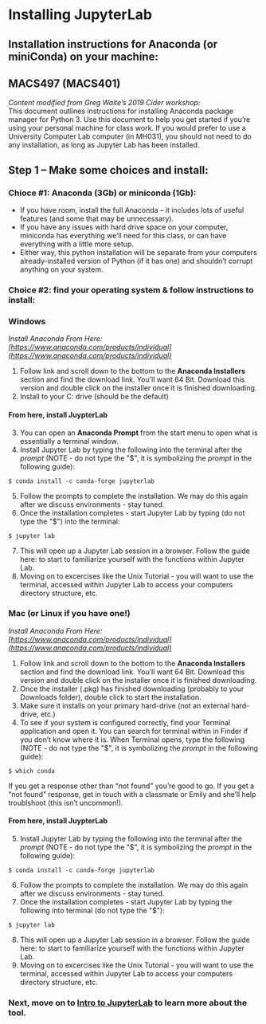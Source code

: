 # Installing JupyterLab
## Installation instructions for Anaconda (or miniConda) on your machine:
## MACS497 (MACS401)

*Content modified from Greg Waite’s 2019 Cider workshop:*  
This document outlines instructions for installing Anaconda package manager for Python 3.  Use this document to help you get started if you’re using your personal machine for class work.  If you would prefer to use a University Computer Lab computer (in MH031), you should not need to do any installation, as long as Jupyter Lab has been installed.  

## Step 1 – Make some choices and install: 

### Chioce \#1:  Anaconda (3Gb) or miniconda (1Gb):

- If you have room, install the full Anaconda – it includes lots of useful features (and some that may be unnecessary).
- If you have any issues with hard drive space on your computer, miniconda has everything we’ll need for this class, or can have everything with a little more setup. 
- Either way, this python installation will be separate from your computers already-installed version of Python (if it has one) and shouldn’t corrupt anything on your system. 

### Choice \#2: find your operating system & follow instructions to install:
### Windows
*Install Anaconda From Here: [https://www.anaconda.com/products/individual](https://www.anaconda.com/products/individual)*  
1. Follow link and scroll down to the bottom to the **Anaconda Installers** section and find the download link. You’ll want 64 Bit. Download this version and double click on the installer once it is finished downloading. 
2. Install to your C: drive (should be the default)
#### From here, install JuypterLab
3. You can open an **Anaconda Prompt** from the start menu to open what is essentially a terminal window. 
4. Install Jupyter Lab by typing the following into the terminal after the *prompt* (NOTE - do not type the "$", it is symbolizing the *prompt* in the following guide): 

```
$ conda install -c conda-forge jupyterlab
```

5. Follow the prompts to complete the installation. We may do this again after we discuss environments - stay tuned. 
6. Once the installation completes - start Jupyter Lab by typing (do not type the "$") into the terminal: 

```
$ jupyter lab
```
7. This will open up a Jupyter Lab session in a browser.  Follow the guide here: to start to familiarize yourself with the functions within Jupyter Lab. 
8. Moving on to excercises like the Unix Tutorial - you will want to use the terminal, accessed within Jupyter Lab to access your computers directory structure, etc. 

### Mac (or Linux if you have one!)
*Install Anaconda From Here: [https://www.anaconda.com/products/individual](https://www.anaconda.com/products/individual)*  
1. Follow link and scroll down to the bottom to the **Anaconda Installers** section and find the download link. You’ll want 64 Bit. Download this version and double click on the installer once it is finished downloading. 
2. Once the installer (.pkg) has finished downloading (probably to your Downloads folder), double click to start the installation. 
3. Make sure it installs on your primary hard-drive (not an external hard-drive, etc.)
4. To see if your system is configured correctly, find your Terminal application and open it.  You can search for terminal within in Finder if you don’t know where it is. When Terminal opens, type the following (NOTE - do not type the "$", it is symbolizing the *prompt* in the following guide): 

```
$ which conda
```

If you get a response other than “not found” you’re good to go.  If you get a “not found” response, get in touch with a classmate or Emily and she’ll help troublshoot (this isn’t uncommon!). 

#### From here, install JuypterLab

5. Install Jupyter Lab by typing the following into the terminal after the *prompt* (NOTE - do not type the "$", it is symbolizing the *prompt* in the following guide): 

```
$ conda install -c conda-forge jupyterlab
```

6. Follow the prompts to complete the installation. We may do this again after we discuss environments - stay tuned. 
7. Once the installation completes - start Jupyter Lab by typing the following into terminal (do not type the "$"): 

```
$ jupyter lab
```

8. This will open up a Jupyter Lab session in a browser.  Follow the guide here: to start to familiarize yourself with the functions within Jupyter Lab. 
8. Moving on to excercises like the Unix Tutorial - you will want to use the terminal, accessed within Jupyter Lab to access your computers directory structure, etc. 

### Next, move on to [Intro to JupyterLab](../Pages/intro_to_jupyterlab.md) to learn more about the tool. 